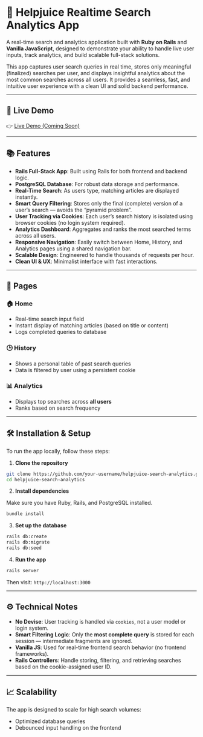 # 🔎 Helpjuice Realtime Search Analytics App

A real-time search and analytics application built with **Ruby on Rails** and **Vanilla JavaScript**, designed to demonstrate your ability to handle live user inputs, track analytics, and build scalable full-stack solutions.

This app captures user search queries in real time, stores only meaningful (finalized) searches per user, and displays insightful analytics about the most common searches across all users. It provides a seamless, fast, and intuitive user experience with a clean UI and solid backend performance.

---

## 🚀 Live Demo

👉 [Live Demo (Coming Soon)](https://your-demo-link.com)

---

## 📚 Features

- **Rails Full-Stack App**: Built using Rails for both frontend and backend logic.
- **PostgreSQL Database**: For robust data storage and performance.
- **Real-Time Search**: As users type, matching articles are displayed instantly.
- **Smart Query Filtering**: Stores only the final (complete) version of a user’s search — avoids the “pyramid problem”.
- **User Tracking via Cookies**: Each user’s search history is isolated using browser cookies (no login system required).
- **Analytics Dashboard**: Aggregates and ranks the most searched terms across all users.
- **Responsive Navigation**: Easily switch between Home, History, and Analytics pages using a shared navigation bar.
- **Scalable Design**: Engineered to handle thousands of requests per hour.
- **Clean UI & UX**: Minimalist interface with fast interactions.

---

## 🧽 Pages

### 🏠 Home

- Real-time search input field
- Instant display of matching articles (based on title or content)
- Logs completed queries to database

### 🕒 History

- Shows a personal table of past search queries
- Data is filtered by user using a persistent cookie

### 📊 Analytics

- Displays top searches across **all users**
- Ranks based on search frequency

---

## 🛠️ Installation & Setup

To run the app locally, follow these steps:

1. **Clone the repository**

```bash
git clone https://github.com/your-username/helpjuice-search-analytics.git
cd helpjuice-search-analytics
```

2. **Install dependencies**

Make sure you have Ruby, Rails, and PostgreSQL installed.

```bash
bundle install
```

3. **Set up the database**

```bash
rails db:create
rails db:migrate
rails db:seed
```

4. **Run the app**

```bash
rails server
```

Then visit: `http://localhost:3000`

---


## ⚙️ Technical Notes

- **No Devise**: User tracking is handled via `cookies`, not a user model or login system.
- **Smart Filtering Logic**: Only the **most complete query** is stored for each session — intermediate fragments are ignored.
- **Vanilla JS**: Used for real-time frontend search behavior (no frontend frameworks).
- **Rails Controllers**: Handle storing, filtering, and retrieving searches based on the cookie-assigned user ID.

---

## 📈 Scalability

The app is designed to scale for high search volumes:
- Optimized database queries
- Debounced input handling on the frontend


